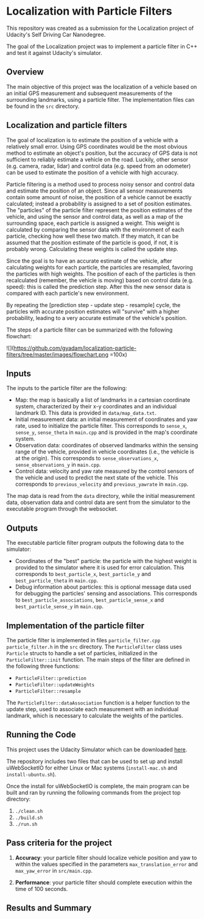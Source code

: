 # Localization with Particle Filters
This repository was created as a submission for the Localization project of Udacity's Self Driving Car Nanodegree.

The goal of the Localization project was to implement a particle filter in C++ and test it against Udacity's simulator.


## Overview
The main objective of this project was the localization of a vehicle based on an initial GPS measurement and subsequent measurements of the surrounding landmarks, using a particle filter. The implementation files can be found in the ```src``` directory.


## Localization and particle filters

The goal of localization is to estimate the position of a vehicle with a relatively small error. Using GPS coordinates would be the most obvious method to estimate an object's position, but the accuracy of GPS data is not sufficient to reliably estimate a vehicle on the road. Luckily, other sensor (e.g. camera, radar, lidar) and control data (e.g. speed from an odometer) can be used to estimate the position of a vehicle with high accuracy.

Particle filtering is a method used to process noisy sensor and control data and estimate the position of an object. Since all sensor measurements contain some amount of noise, the position of a vehicle cannot be exactly calculated; instead a probability is assigned to a set of position estimates. The "particles" of the particle filter represent the position estimates of the vehicle, and using the sensor and control data, as well as a map of the surrounding space, each particle is assigned a weight. This weight is calculated by comparing the sensor data with the environment of each particle, checking how well these two match. If they match, it can be assumed that the position estimate of the particle is good, if not, it is probably wrong. Calculating these weights is called the update step.

Since the goal is to have an accurate estimate of the vehicle, after calculating weights for each particle, the particles are resampled, favoring the particles with high weights. The position of each of the particles is then recalculated (remember, the vehicle is moving) based on control data (e.g. speed): this is called the prediction step. After this the new sensor data is compared with each particle's new environment.

By repeating the [prediction step - update step - resample] cycle, the particles with accurate position estimates will "survive" with a higher probability, leading to a very accurate estimate of the vehicle's position.

The steps of a particle filter can be summarized with the following flowchart:

![](https://github.com/gyadam/localization-particle-filters/tree/master/images/flowchart.png =100x)


## Inputs


The inputs to the particle filter are the following:
* Map: the map is basically a list of landmarks in a cartesian coordinate system, characterized by their x-y coordinates and an individual landmark ID. This data is provided in ```data/map_data.txt```.
* Initial measurement data: an initial measurement of coordinates and yaw rate, used to initialize the particle filter. This corresponds to ```sense_x```, ```sense_y```, ```sense_theta``` in ```main.cpp``` and is provided in the map's coordinate system.
* Observation data: coordinates of observed landmarks within the sensing range of the vehicle, provided in vehicle coordinates (i.e., the vehicle is at the origin). This corresponds to ```sense_observations_x```, ```sense_observations_y``` in ```main.cpp```.
* Control data: velocity and yaw rate measured by the control sensors of the vehicle and used to predict the next state of the vehicle. This corresponds to ```previous_velocity``` and ```previous_yawrate``` in ```main.cpp```.


The map data is read from the ```data``` directory, while the initial measurement data, observation data and control data are sent from the simulator to the executable program through the websocket.


## Outputs


The executable particle filter program outputs the following data to the simulator:
* Coordinates of the "best" particle: the particle with the highest weight is provided to the simulator where it is used for error calculation. This corresponds to ```best_particle_x```, ```best_particle_y``` and ```best_particle_theta``` in ```main.cpp```.
* Debug information about particles: this is optional message data used for debugging the particles' sensing and associations. This corresponds to ```best_particle_associations```, ```best_particle_sense_x``` and ```best_particle_sense_y``` in ```main.cpp```.


## Implementation of the particle filter

The particle filter is implemented in files ```particle_filter.cpp``` ```particle_filter.h``` in the ```src``` directory. The ```ParticleFilter``` class uses ```Particle``` structs to handle a set of particles, initialized in the ```ParticleFilter::init``` function. The main steps of the filter are defined in the following three functions:

* ```ParticleFilter::prediction```
* ```ParticleFilter::updateWeights```
* ```ParticleFilter::resample```

The ```ParticleFilter::dataAssociation``` function is a helper function to the update step, used to associate each measurement with an individual landmark, which is necessary to calculate the weights of the particles.


## Running the Code
This project uses the Udacity Simulator which can be downloaded [here](https://github.com/udacity/self-driving-car-sim/releases).

The repository includes two files that can be used to set up and install uWebSocketIO for either Linux or Mac systems (```install-mac.sh``` and ```install-ubuntu.sh```).

Once the install for uWebSocketIO is complete, the main program can be built and ran by running the following commands from the project top directory:

1. `./clean.sh`
2. `./build.sh`
3. `./run.sh`


## Pass criteria for the project

1. **Accuracy**: your particle filter should localize vehicle position and yaw to within the values specified in the parameters `max_translation_error` and `max_yaw_error` in `src/main.cpp`.

2. **Performance**: your particle filter should complete execution within the time of 100 seconds.

## Results and Summary
